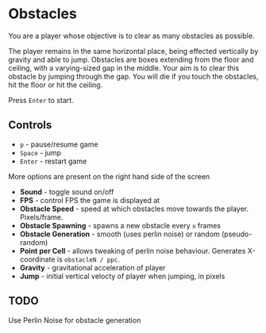 # Obstacles

You are a player whose objective is to clear as many obstacles as possible.

The player remains in the same horizontal place, being effected vertically by gravity and able to jump. Obstacles are boxes extending from the floor and ceiling, with a varying-sized gap in the middle. Your aim is to clear this obstacle by jumping through the gap. You will die if you touch the obstacles, hit the floor or hit the ceiling.

Press `Enter` to start.

## Controls
- `p` - pause/resume game
- `Space` - jump
- `Enter` - restart game

More options are present on the right hand side of the screen
- **Sound** - toggle sound on/off
- **FPS** - control FPS the game is displayed at
- **Obstacle Speed** - speed at which obstacles move towards the player. Pixels/frame.
- **Obstacle Spawning** - spawns a new obstacle every `x` frames
- **Obstacle Generation** - smooth (uses perlin noise) or random (pseudo-random)
- **Point per Cell** - allows tweaking of perlin noise behaviour. Generates X-coordinate is `obstacleN / ppc`.
- **Gravity** - gravitational acceleration of player
- **Jump** - initial vertical velocty of player when jumping, in pixels

## TODO

Use Perlin Noise for obstacle generation